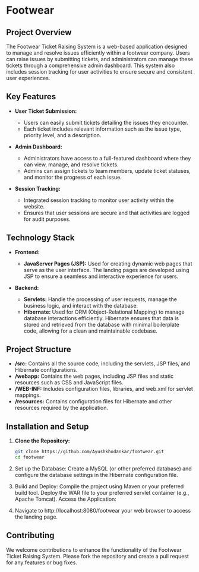 # Footwear
## Project Overview
The Footwear Ticket Raising System is a web-based application designed to manage and resolve issues efficiently within a footwear company. Users can raise issues by submitting tickets, and administrators can manage these tickets through a comprehensive admin dashboard. This system also includes session tracking for user activities to ensure secure and consistent user experiences.

## Key Features
- **User Ticket Submission:** 
  - Users can easily submit tickets detailing the issues they encounter.
  - Each ticket includes relevant information such as the issue type, priority level, and a description.

- **Admin Dashboard:**
  - Administrators have access to a full-featured dashboard where they can view, manage, and resolve tickets.
  - Admins can assign tickets to team members, update ticket statuses, and monitor the progress of each issue.

- **Session Tracking:**
  - Integrated session tracking to monitor user activity within the website.
  - Ensures that user sessions are secure and that activities are logged for audit purposes.

## Technology Stack
- **Frontend:**
  - **JavaServer Pages (JSP):** Used for creating dynamic web pages that serve as the user interface. The landing pages are developed using JSP to ensure a seamless and interactive experience for users.

- **Backend:**
  - **Servlets:** Handle the processing of user requests, manage the business logic, and interact with the database.
  - **Hibernate:** Used for ORM (Object-Relational Mapping) to manage database interactions efficiently. Hibernate ensures that data is stored and retrieved from the database with minimal boilerplate code, allowing for a clean and maintainable codebase.

## Project Structure
- **/src:** Contains all the source code, including the servlets, JSP files, and Hibernate configurations.
- **/webapp:** Contains the web pages, including JSP files and static resources such as CSS and JavaScript files.
- **/WEB-INF:** Includes configuration files, libraries, and web.xml for servlet mappings.
- **/resources:** Contains configuration files for Hibernate and other resources required by the application.
  
## Installation and Setup
1. **Clone the Repository:**
   ```bash
   git clone https://github.com/Ayushkhodankar/footwear.git
   cd footwear
2. Set up the Database:
    Create a MySQL (or other preferred database) and configure the database settings in the Hibernate configuration file.
3. Build and Deploy:
Compile the project using Maven or your preferred build tool.
Deploy the WAR file to your preferred servlet container (e.g., Apache Tomcat).
Access the Application:

4. Navigate to http://localhost:8080/footwear your web browser to access the landing page.
## Contributing
We welcome contributions to enhance the functionality of the Footwear Ticket Raising System. Please fork the repository and create a pull request for any features or bug fixes.

